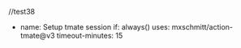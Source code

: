 //test38

- name: Setup tmate session
  if: always()
  uses: mxschmitt/action-tmate@v3
  timeout-minutes: 15
